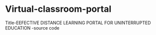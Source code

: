 # Virtual-classroom-portal
Title-EEFECTIVE DISTANCE LEARNING PORTAL FOR UNINTERRUPTED EDUCATION -source code
